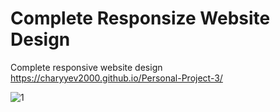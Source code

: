 
# Complete Responsize Website Design
Complete responsive website design
https://charyyev2000.github.io/Personal-Project-3/

![1](https://user-images.githubusercontent.com/83901431/133490554-ac333126-bab5-45bf-a271-e8bfac0d9d29.PNG)
